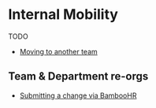 # Internal Mobility
TODO

- [Moving to another team](../../../../company-info-and-process/working-at-sourcegraph/switching-teams.md)

## Team & Department re-orgs
- [Submitting a change via BambooHR](../process/compensation-and-leveling/compensation-role-changes.md)